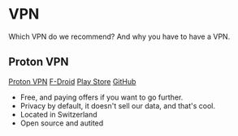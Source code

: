 # VPN
Which VPN do we recommend? And why you have to have a VPN.
## Proton VPN
[Proton VPN](https://protonvpn.com) [F-Droid](https://f-droid.org/en/packages/ch.protonvpn.android/) [Play Store](https://play.google.com/store/apps/details?id=ch.protonvpn.android) [GitHub](https://github.com/ProtonVPN/android-app)
- Free, and paying offers if you want to go further.
- Privacy by default, it doesn't sell our data, and that's cool.
- Located in Switzerland
- Open source and autited
